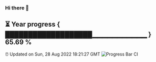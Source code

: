 ### Hi there 👋
⏳ Year progress { ███████████████████▁▁▁▁▁▁▁▁▁▁▁ } 65.69 %
---
⏰ Updated on Sun, 28 Aug 2022 18:21:27 GMT
![Progress Bar CI](https://github.com/liununu/liununu/workflows/Progress%20Bar%20CI/badge.svg)
